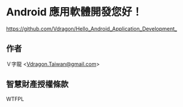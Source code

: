 # Android 應用軟體開發您好！
<https://github.com/Vdragon/Hello_Android_Application_Development_>

## 作者
Ｖ字龍 &lt;<Vdragon.Taiwan@gmail.com>&gt;

## 智慧財產授權條款
WTFPL
